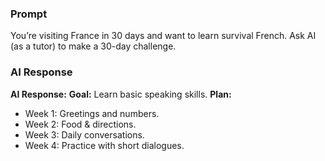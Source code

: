 ### Prompt
You’re visiting France in 30 days and want to learn survival French. Ask AI (as a tutor) to make a 30-day challenge.

### AI Response
**AI Response:**
**Goal:** Learn basic speaking skills.
**Plan:**
- Week 1: Greetings and numbers.
- Week 2: Food & directions.
- Week 3: Daily conversations.
- Week 4: Practice with short dialogues.
